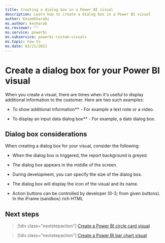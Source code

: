 ```yaml
---
title: Creating a dialog box in a Power BI visual
description: Learn how to create a dialog box in a Power BI visual
author: KesemSharabi
ms.author: kesharab
ms.reviewer: ""
ms.service: powerbi
ms.subservice: powerbi-custom-visuals
ms.topic: how-to
ms.date: 03/21/2021
---
```


# Create a dialog box for your Power BI visual

When you create a visual, there are times when it's useful to display additional information to the customer. Here are two such examples:

* To show additional information** - For example a text note or a video.

* To display an input data dialog box** - For example, a date dialog box.

## Dialog box considerations

When creating a dialog box for your visual, consider the following:

* When the dialog box is triggered, the report background is greyed.

* The dialog box appears in the middle of the screen.

* During development, you can specify the size of the dialog box.

* The dialog box will display the icon of the visual and its name.

* Action buttons can be controlled by developer (0-3; from given buttons).
In the iFrame (sandbox) rich HTML



## Next steps

> [!div class="nextstepaction"]
> [Create a Power BI circle card visual](develop-circle-card.md)

> [!div class="nextstepaction"]
> [Create a Power BI bar chart visual](create-bar-chart.md)
